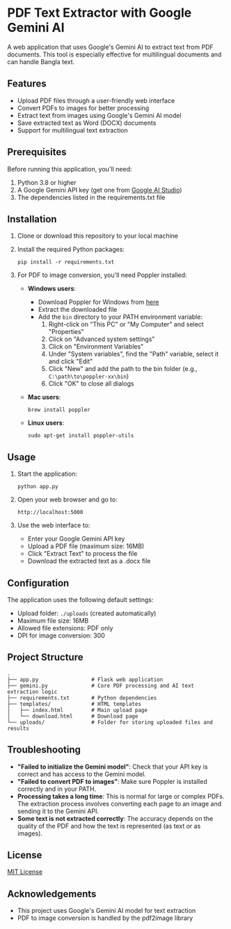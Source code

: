 # PDF Text Extractor with Google Gemini AI

A web application that uses Google's Gemini AI to extract text from PDF documents. This tool is especially effective for multilingual documents and can handle Bangla text.

## Features

- Upload PDF files through a user-friendly web interface
- Convert PDFs to images for better processing
- Extract text from images using Google's Gemini AI model
- Save extracted text as Word (DOCX) documents
- Support for multilingual text extraction

## Prerequisites

Before running this application, you'll need:

1. Python 3.8 or higher
2. A Google Gemini API key (get one from [Google AI Studio](https://ai.google.dev/))
3. The dependencies listed in the requirements.txt file

## Installation

1. Clone or download this repository to your local machine

2. Install the required Python packages:
   ```
   pip install -r requirements.txt
   ```

3. For PDF to image conversion, you'll need Poppler installed:

   - **Windows users**:
     - Download Poppler for Windows from [here](https://github.com/oschwartz10612/poppler-windows/releases/)
     - Extract the downloaded file
     - Add the `bin` directory to your PATH environment variable:
       1. Right-click on "This PC" or "My Computer" and select "Properties"
       2. Click on "Advanced system settings"
       3. Click on "Environment Variables"
       4. Under "System variables", find the "Path" variable, select it and click "Edit"
       5. Click "New" and add the path to the bin folder (e.g., `C:\path\to\poppler-xx\bin`)
       6. Click "OK" to close all dialogs

   - **Mac users**:
     ```
     brew install poppler
     ```

   - **Linux users**:
     ```
     sudo apt-get install poppler-utils
     ```

## Usage

1. Start the application:
   ```
   python app.py
   ```

2. Open your web browser and go to:
   ```
   http://localhost:5000
   ```

3. Use the web interface to:
   - Enter your Google Gemini API key
   - Upload a PDF file (maximum size: 16MB)
   - Click "Extract Text" to process the file
   - Download the extracted text as a .docx file

## Configuration

The application uses the following default settings:

- Upload folder: `./uploads` (created automatically)
- Maximum file size: 16MB
- Allowed file extensions: PDF only
- DPI for image conversion: 300

## Project Structure

```
.
├── app.py                 # Flask web application
├── gemini.py              # Core PDF processing and AI text extraction logic
├── requirements.txt       # Python dependencies
├── templates/             # HTML templates
│   ├── index.html         # Main upload page
│   └── download.html      # Download page
└── uploads/               # Folder for storing uploaded files and results
```

## Troubleshooting

- **"Failed to initialize the Gemini model"**: Check that your API key is correct and has access to the Gemini model.
- **"Failed to convert PDF to images"**: Make sure Poppler is installed correctly and in your PATH.
- **Processing takes a long time**: This is normal for large or complex PDFs. The extraction process involves converting each page to an image and sending it to the Gemini API.
- **Some text is not extracted correctly**: The accuracy depends on the quality of the PDF and how the text is represented (as text or as images).

## License

[MIT License](LICENSE)

## Acknowledgements

- This project uses Google's Gemini AI model for text extraction
- PDF to image conversion is handled by the pdf2image library